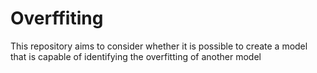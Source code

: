 # Overffiting
This repository aims to consider whether it is possible to create a model that is capable of identifying the overfitting of another model
